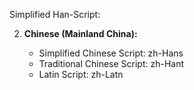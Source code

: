 Simplified Han-Script: 


2. **Chinese (Mainland China):**
    
    - Simplified Chinese Script: zh-Hans
    - Traditional Chinese Script: zh-Hant
    - Latin Script: zh-Latn 

